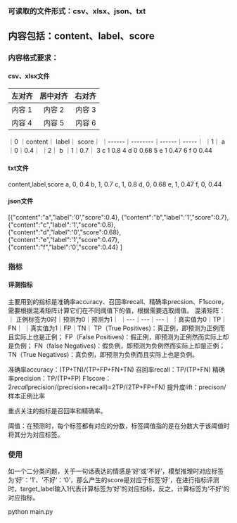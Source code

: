 ### 可读取的文件形式：csv、xlsx、json、txt
## 内容包括：content、label、score

### 内容格式要求：
#### csv、xlsx文件

| 左对齐 | 居中对齐 | 右对齐 |
| :------ | :------: | ------: |
| 内容 1  |  内容 2  |   内容 3 |
| 内容 4  |  内容 5  |   内容 6 |




｜0	﻿｜content｜	label｜	score｜
｜------｜--------｜------｜-----｜
｜1｜	a ｜0｜0.4｜
｜2｜	b	｜1｜0.7｜
3	c	1	0.8
4	d	0	0.68
5	e	1	0.47
6	f	0	0.44


#### txt文件
content,label,score
a,	0,	0.4
b,	1,	0.7
c,	1,	0.8
d,	0,	0.68
e,	1,	0.47
f,	0,	0.44

#### json文件
[{"content":"a","label":'0',"score":0.4},
 {"content":"b","label":'1',"score":0.7},
 {"content":"c","label":'1',"score":0.8},
 {"content":"d","label":'0',"score":0.68},
 {"content":"e","label":'1',"score":0.47},
 {"content":"f","label":'0',"score":0.44}
 ]
### 指标
#### 评测指标
主要用到的指标是准确率accuracy、召回率recall、精确率precsion、F1score，需要根据混淆矩阵计算它们在不同阈值下的值，根据需要选取阈值。
混淆矩阵：
｜ 正例标签为0时｜预测为0｜预测为1｜
｜---｜---｜---｜
｜真实值为0｜TP｜FN｜
｜真实值为1｜FP｜TN｜
TP（True Positives)：真正例，即预测为正例而且实际上也是正例；
FP（False Positives)：假正例，即预测为正例然而实际上却是负例；
FN（false Negatives)：假负例，即预测为负例然而实际上却是正例；
TN（True Negatives)：真负例，即预测为负例而且实际上也是负例。

准确率accuracy：(TP+TN)/(TP+FP+FN+TN)
召回率recall：TP/(TP+FN)
精确率precision：TP/(TP+FP)
F1score：2*recall*precision/(precision+recall)=2TP/(2TP+FP+FN)
提升度lift：precison/样本正例比率

重点关注的指标是召回率和精确率。

阈值：在预测时，每个标签都有对应的分数，标签阈值指的是在分数大于该阈值时将其分为对应标签。

### 使用
如一个二分类问题，关于一句话表达的情感是‘好’或‘不好’，模型推理时对应标签为‘好’：‘1’、‘不好’：‘0’，那么产生的score是对应于标签‘好’，在进行指标评测时，target_label输入1代表计算标签为‘好’的对应指标，反之，计算标签为‘不好’的对应指标。

python main.py
